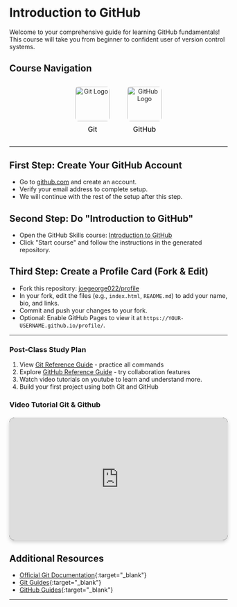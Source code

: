 # Introduction to GitHub

Welcome to your comprehensive guide for learning GitHub fundamentals! This course will take you from beginner to confident user of version control systems.

## Course Navigation

<div style="display: flex; justify-content: center; gap: 40px; margin: 30px 0; text-align: center;">
  
  <a href="git/" target="_blank" style="text-decoration: none; color: inherit;">
    <div style="display: flex; flex-direction: column; align-items: center;">
      <img src="https://git-scm.com/images/logos/downloads/Git-Icon-1788C.png" 
           alt="Git Logo" 
           width="80" 
           height="80" 
           style="transition: transform 0.3s ease; border-radius: 8px;">
      <span style="margin-top: 8px; font-size: 16px; font-weight: 500;">Git</span>
    </div>
  </a>

  <a href="github/" target="_blank" style="text-decoration: none; color: inherit;">
    <div style="display: flex; flex-direction: column; align-items: center;">
      <img src="https://github.githubassets.com/images/modules/logos_page/GitHub-Mark.png" 
           alt="GitHub Logo" 
           width="80" 
           height="80" 
           style="transition: transform 0.3s ease; border-radius: 8px;">
      <span style="margin-top: 8px; font-size: 16px; font-weight: 500;">GitHub</span>
    </div>
  </a>
</div>

---


## First Step: Create Your GitHub Account

- Go to [github.com](https://github.com) and create an account.
- Verify your email address to complete setup.
- We will continue with the rest of the setup after this step.

## Second Step: Do "Introduction to GitHub"

- Open the GitHub Skills course: [Introduction to GitHub](https://github.com/skills/introduction-to-github)
- Click "Start course" and follow the instructions in the generated repository.

## Third Step: Create a Profile Card (Fork & Edit)

- Fork this repository: [joegeorge022/profile](https://github.com/joegeorge022/profile)
- In your fork, edit the files (e.g., `index.html`, `README.md`) to add your name, bio, and links.
- Commit and push your changes to your fork.
- Optional: Enable GitHub Pages to view it at `https://YOUR-USERNAME.github.io/profile/`.

---

### Post-Class Study Plan
1. View [Git Reference Guide](git/) - practice all commands
2. Explore [GitHub Reference Guide](github/) - try collaboration features
3. Watch video tutorials on youtube to learn and understand more. 
4. Build your first project using both Git and GitHub

### Video Tutorial Git & Github

<style>
.video-container {
    position: relative;
    padding-bottom: 56.25%;
    height: 0;
    overflow: hidden;
    max-width: 100%;
    background: #000;
    border-radius: 12px;
    box-shadow: 0px 4px 10px rgba(0, 0, 0, 0.2);
    margin: 20px auto;
}

.video-container iframe {
    position: absolute;
    top: 0;
    left: 0;
    width: 100%;
    height: 100%;
    border-radius: 12px;
}
</style>

<div class="video-container">
<iframe width="1056" height="594" src="https://www.youtube.com/embed/S7XpTAnSDL4" title="Git &amp; GitHub Tutorial | Visualized Git Course for Beginner &amp; Professional Developers in 2024" frameborder="0" allow="accelerometer; autoplay; clipboard-write; encrypted-media; gyroscope; picture-in-picture; web-share" referrerpolicy="strict-origin-when-cross-origin" allowfullscreen></iframe>
</div>

## Additional Resources

- [Official Git Documentation](https://git-scm.com/doc){:target="_blank"}
- [Git Guides](https://github.com/git-guides){:target="_blank"}
- [GitHub Guides](https://docs.github.com/en/get-started){:target="_blank"}

---

